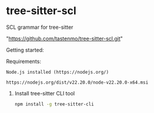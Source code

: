 # tree-sitter-scl
SCL grammar for tree-sitter


"https://github.com/tastenmo/tree-sitter-scl.git"


Getting started:

Requirements:

    Node.js installed (https://nodejs.org/)

    https://nodejs.org/dist/v22.20.0/node-v22.20.0-x64.msi



1. Install tree-sitter CLI tool

   ```bash
   npm install -g tree-sitter-cli
   ```



